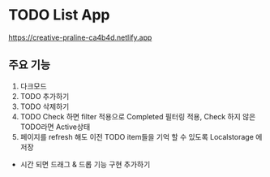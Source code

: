 # TODO List App
https://creative-praline-ca4b4d.netlify.app

## 주요 기능

1. 다크모드
2. TODO 추가하기
3. TODO 삭제하기
4. TODO Check 하면 filter 적용으로 Completed 필터링 적용, Check 하지 않은 TODO라면 Active상태
5. 페이지를 refresh 해도 이전 TODO item들을 기억 할 수 있도록 Localstorage 에 저장

* 시간 되면 드래그 & 드롭 기능 구현 추가하기
